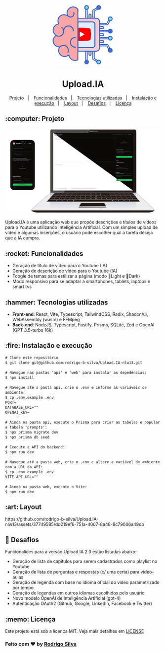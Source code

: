 <p align="center">
    <img src="https://github.com/rodrigo-b-silva/Upload.IA-nlw13/blob/main/.github/images/logo_upload_ai.png" width="200"/>
</p>

<h1 align="center">Upload.IA</h1>

<p align="center">
  <a href="#upload_ia_projeto">Projeto</a>&nbsp;&nbsp;&nbsp;|&nbsp;&nbsp;&nbsp;
  <a href="#upload_ia_funcionalidades">Funcionalidades</a>&nbsp;&nbsp;&nbsp;|&nbsp;&nbsp;&nbsp;
  <a href="#upload_ia_tecnologias">Tecnologias utilizadas</a>&nbsp;&nbsp;&nbsp;|&nbsp;&nbsp;&nbsp;
  <a href="#upload_ia_instalacao">Instalação e execução</a>&nbsp;&nbsp;&nbsp;|&nbsp;&nbsp;&nbsp;
  <a href="#upload_ia_layout">Layout</a>&nbsp;&nbsp;&nbsp;|&nbsp;&nbsp;&nbsp;
  <a href="#upload_ia_desafio">Desafios</a>&nbsp;&nbsp;&nbsp;|&nbsp;&nbsp;&nbsp;
  <a href="#upload_ia_licenca">Licença</a>
</p>


<h2 id="upload_ia_projeto">:computer: Projeto</h2>
<p align="center">
    <img src="https://github.com/rodrigo-b-silva/Upload.IA-nlw13/blob/main/.github/images/upload_ai_devices.png" width="900"/>
</p>
Upload.IA é uma aplicação web que propõe descrições e títulos de vídeos para o Youtube utilizando Inteligência Artificial. Com um simples upload de vídeo e algumas inserções, o usuário pode escolher qual a tarefa deseja que a IA cumpra. 


<h2 id="upload_ia_funcionalidades">:rocket: Funcionalidades</h2>

* Geração de título de vídeo para o Youtube (IA)
* Geração de descrição de vídeo para o Youtube (IA)
* Toogle de temas para estilizar a página (modo :butterfly:Light e :bat:Dark)
* Modo responsivo para se adaptar a smartphones, tablets, laptops e smart tvs


<h2 id="upload_ia_tecnologias">:hammer: Tecnologias utilizadas</h2>

* **Front-end**: React, Vite, Typescript, TailwindCSS, Radix, Shadcn/ui, WebAssembly (wasm) e FFMpeg
* **Back-end**: NodeJS, Typescript, Fastify, Prisma, SQLite, Zod e OpenAI (GPT 3.5-turbo 16k)


<h2 id="upload_ia_instalacao">:fire: Instalação e execução</h2>

```
# Clone este repositório
$ git clone git@github.com:rodrigo-b-silva/Upload.IA-nlw13.git

# Navegue nas pastas 'api' e 'web' para instalar as depedências:
$ npm install

# Navegue até a pasta api, crie o .env e informe as variáveis de ambiente:
$ cp .env.example .env
PORT=
DATABASE_URL=""
OPENAI_KEY=

# Ainda na pasta api, execute o Prisma para criar as tabelas e popular a tabela 'prompts':
$ npx prisma migrate dev
$ npx prisma db seed

# Execute a API do backend:
$ npm run dev

# Navegue até a pasta web, crie o .env e altere a variável de ambiente com a URL da API:
$ cp .env_example .env
VITE_API_URL=""

# Ainda na pasta web, execute o Vite:
$ npm run dev
```


<h2 id="upload_ia_layout">:art: Layout</h2>
https://github.com/rodrigo-b-silva/Upload.IA-nlw13/assets/37749585/dd219ef6-751a-4007-8a48-8c79006a49db



<h2 id="upload_ia_desafio">🧠 Desafios</h2>

Funcionalides para a versão Upload.IA 2.0 estão listadas abaixo:
* Geração de lista de capítulos para serem cadastrados como playlist no Youtube
* Geração de lista de perguntas e respostas (c/ uma certa) para video-aulas
* Geração de legenda com base no idioma oficial do video parametrizado por tempo
* Geração de legendas em outros idiomas escolhidos pelo usuário
* Novo modelo OpenAI de Inteligência Artificial (gpt-4)
* Autenticação OAuth2 (Github, Google, LinkedIn, Facebook e Twitter)


<h2 id="upload_ia_licenca">:memo: Licença</h2>

Este projeto está sob a licença MIT. Veja mais detalhes em [LICENSE](https://github.com/rodrigo-b-silva/Upload.IA-nlw13/blob/main/LICENSE) 


### Feito com :heart: by [Rodrigo Silva](https://www.linkedin.com/in/rodrigobarbosa1993)
